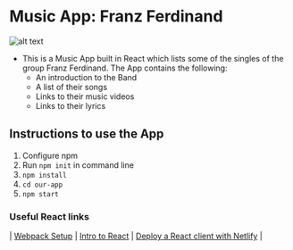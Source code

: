# Music App: Franz Ferdinand

![alt text](https://upload.wikimedia.org/wikipedia/commons/thumb/3/38/Franz_Ferdinand_-_O2_Academy_Brixton_-_Saturday_24th_February_2018_FranzFBrixton240218-38_%2826699814248%29.jpg/450px-Franz_Ferdinand_-_O2_Academy_Brixton_-_Saturday_24th_February_2018_FranzFBrixton240218-38_%2826699814248%29.jpg)

- This is a Music App built in React which lists some of the singles of the group Franz Ferdinand. The App contains the following:
  - An introduction to the Band
  - A list of their songs
  - Links to their music videos
  - Links to their lyrics
  
## Instructions to use the App
1. Configure npm
2. Run `npm init` in command line
3. `npm install`
4. `cd our-app`
5. `npm start`

### Useful React links

| [Webpack Setup](https://github.com/getfutureproof/fp_guides_wiki/wiki/Intro-to-Module-Bundlers-and-Webpack) | [Intro to React](https://github.com/getfutureproof/fp_guides_wiki/wiki/Intro-to-React) | [Deploy a React client with Netlify](https://github.com/getfutureproof/fp_guides_wiki/wiki/React-Deploy-with-Netlify) |